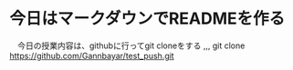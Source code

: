 # 今日はマークダウンでREADMEを作る
　今日の授業内容は、githubに行ってgit cloneをする
,,,
git clone https://github.com/Gannbayar/test_push.git

